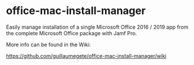 # office-mac-install-manager
Easily manage installation of a single Microsoft Office 2016 / 2019 app from the complete Microsoft Office package with Jamf Pro.

More info can be found in the Wiki:

https://github.com/guillaumegete/office-mac-install-manager/wiki
